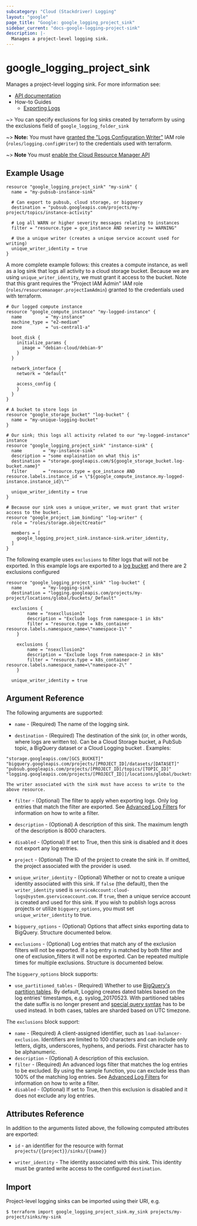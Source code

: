 ```yaml
---
subcategory: "Cloud (Stackdriver) Logging"
layout: "google"
page_title: "Google: google_logging_project_sink"
sidebar_current: "docs-google-logging-project-sink"
description: |-
  Manages a project-level logging sink.
---
```


# google\_logging\_project\_sink

Manages a project-level logging sink. For more information see:

* [API documentation](https://cloud.google.com/logging/docs/reference/v2/rest/v2/projects.sinks)
* How-to Guides
    * [Exporting Logs](https://cloud.google.com/logging/docs/export)

~> You can specify exclusions for log sinks created by terraform by using the exclusions field of `google_logging_folder_sink`

~> **Note:** You must have [granted the "Logs Configuration Writer"](https://cloud.google.com/logging/docs/access-control) IAM role (`roles/logging.configWriter`) to the credentials used with terraform.

~> **Note** You must [enable the Cloud Resource Manager API](https://console.cloud.google.com/apis/library/cloudresourcemanager.googleapis.com)

## Example Usage

```hcl
resource "google_logging_project_sink" "my-sink" {
  name = "my-pubsub-instance-sink"

  # Can export to pubsub, cloud storage, or bigquery
  destination = "pubsub.googleapis.com/projects/my-project/topics/instance-activity"

  # Log all WARN or higher severity messages relating to instances
  filter = "resource.type = gce_instance AND severity >= WARNING"

  # Use a unique writer (creates a unique service account used for writing)
  unique_writer_identity = true
}
```

A more complete example follows: this creates a compute instance, as well as a log sink that logs all activity to a
cloud storage bucket. Because we are using `unique_writer_identity`, we must grant it access to the bucket. Note that
this grant requires the "Project IAM Admin" IAM role (`roles/resourcemanager.projectIamAdmin`) granted to the credentials
used with terraform.

```hcl
# Our logged compute instance
resource "google_compute_instance" "my-logged-instance" {
  name         = "my-instance"
  machine_type = "e2-medium"
  zone         = "us-central1-a"

  boot_disk {
    initialize_params {
      image = "debian-cloud/debian-9"
    }
  }

  network_interface {
    network = "default"

    access_config {
    }
  }
}

# A bucket to store logs in
resource "google_storage_bucket" "log-bucket" {
  name = "my-unique-logging-bucket"
}

# Our sink; this logs all activity related to our "my-logged-instance" instance
resource "google_logging_project_sink" "instance-sink" {
  name        = "my-instance-sink"
  description = "some explaination on what this is"
  destination = "storage.googleapis.com/${google_storage_bucket.log-bucket.name}"
  filter      = "resource.type = gce_instance AND resource.labels.instance_id = \"${google_compute_instance.my-logged-instance.instance_id}\""

  unique_writer_identity = true
}

# Because our sink uses a unique_writer, we must grant that writer access to the bucket.
resource "google_project_iam_binding" "log-writer" {
  role = "roles/storage.objectCreator"

  members = [
    google_logging_project_sink.instance-sink.writer_identity,
  ]
}
```

The following example uses `exclusions` to filter logs that will not be exported. In this example logs are exported to a [log bucket](https://cloud.google.com/logging/docs/buckets) and there are 2 exclusions configured

```hcl
resource "google_logging_project_sink" "log-bucket" {
  name        = "my-logging-sink"
  destination = "logging.googleapis.com/projects/my-project/locations/global/buckets/_Default"

  exclusions {
		name = "nsexcllusion1"
		description = "Exclude logs from namespace-1 in k8s"
		filter = "resource.type = k8s_container resource.labels.namespace_name=\"namespace-1\" "
	}

	exclusions {
		name = "nsexcllusion2"
		description = "Exclude logs from namespace-2 in k8s"
		filter = "resource.type = k8s_container resource.labels.namespace_name=\"namespace-2\" "
	}

  unique_writer_identity = true
```



## Argument Reference

The following arguments are supported:

* `name` - (Required) The name of the logging sink.

* `destination` - (Required) The destination of the sink (or, in other words, where logs are written to). Can be a
    Cloud Storage bucket, a PubSub topic, a BigQuery dataset or a Cloud Logging bucket . Examples:
```
"storage.googleapis.com/[GCS_BUCKET]"
"bigquery.googleapis.com/projects/[PROJECT_ID]/datasets/[DATASET]"
"pubsub.googleapis.com/projects/[PROJECT_ID]/topics/[TOPIC_ID]"
"logging.googleapis.com/projects/[PROJECT_ID]]/locations/global/buckets/[BUCKET_ID]"
```
    The writer associated with the sink must have access to write to the above resource.

* `filter` - (Optional) The filter to apply when exporting logs. Only log entries that match the filter are exported.
    See [Advanced Log Filters](https://cloud.google.com/logging/docs/view/advanced_filters) for information on how to
    write a filter.

* `description` - (Optional) A description of this sink. The maximum length of the description is 8000 characters.

* `disabled` - (Optional) If set to True, then this sink is disabled and it does not export any log entries.

* `project` - (Optional) The ID of the project to create the sink in. If omitted, the project associated with the provider is
    used.

* `unique_writer_identity` - (Optional) Whether or not to create a unique identity associated with this sink. If `false`
    (the default), then the `writer_identity` used is `serviceAccount:cloud-logs@system.gserviceaccount.com`. If `true`,
    then a unique service account is created and used for this sink. If you wish to publish logs across projects or utilize
    `bigquery_options`, you must set `unique_writer_identity` to true.

* `bigquery_options` - (Optional) Options that affect sinks exporting data to BigQuery. Structure documented below.

* `exclusions` - (Optional) Log entries that match any of the exclusion filters will not be exported. If a log entry is matched by both filter and one of exclusion_filters it will not be exported.  Can be repeated multiple times for multiple exclusions. Structure is documented below.

The `bigquery_options` block supports:

* `use_partitioned_tables` - (Required) Whether to use [BigQuery's partition tables](https://cloud.google.com/bigquery/docs/partitioned-tables).
    By default, Logging creates dated tables based on the log entries' timestamps, e.g. syslog_20170523. With partitioned
    tables the date suffix is no longer present and [special query syntax](https://cloud.google.com/bigquery/docs/querying-partitioned-tables)
    has to be used instead. In both cases, tables are sharded based on UTC timezone.

The `exclusions` block support:

* `name` - (Required) A client-assigned identifier, such as `load-balancer-exclusion`. Identifiers are limited to 100 characters and can include only letters, digits, underscores, hyphens, and periods. First character has to be alphanumeric.
* `description` - (Optional) A description of this exclusion.
* `filter` - (Required) An advanced logs filter that matches the log entries to be excluded. By using the sample function, you can exclude less than 100% of the matching log entries. See [Advanced Log Filters](https://cloud.google.com/logging/docs/view/advanced_filters) for information on how to
    write a filter.
* `disabled` - (Optional) If set to True, then this exclusion is disabled and it does not exclude any log entries.

## Attributes Reference

In addition to the arguments listed above, the following computed attributes are
exported:

* `id` - an identifier for the resource with format `projects/{{project}}/sinks/{{name}}`

* `writer_identity` - The identity associated with this sink. This identity must be granted write access to the
    configured `destination`.

## Import

Project-level logging sinks can be imported using their URI, e.g.

```
$ terraform import google_logging_project_sink.my_sink projects/my-project/sinks/my-sink
```
